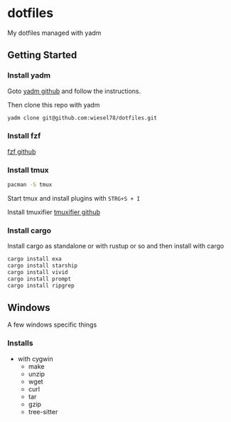 # dotfiles

My dotfiles managed with yadm

## Getting Started

### Install yadm

Goto [yadm github](https://yadm.io/docs/install) and follow the instructions.

Then clone this repo with yadm

```bash
yadm clone git@github.com:wiesel78/dotfiles.git
```

### Install fzf

[fzf github](https://github.com/junegunn/fzf/tree/master?tab=readme-ov-file#using-git)

### Install tmux 

```bash
pacman -S tmux
```

Start tmux and install plugins with `STRG+S + I`

Install tmuxifier [tmuxifier github](https://github.com/jimeh/tmuxifier?tab=readme-ov-file#installation)

### Install cargo

Install cargo as standalone or with rustup or so and then install with cargo

```bash
cargo install exa
cargo install starship
cargo install vivid
cargo install prompt
cargo install ripgrep
```

## Windows

A few windows specific things

### Installs

* with cygwin
  * make
  * unzip
  * wget
  * curl
  * tar
  * gzip
  * tree-sitter
